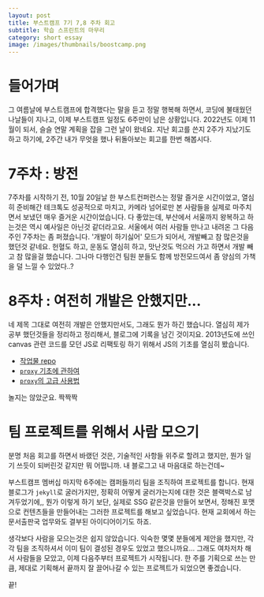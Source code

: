 ```yaml
---
layout: post
title: 부스트캠프 7기 7,8 주차 회고
subtitle: 학습 스프린트의 마무리
category: short essay
image: /images/thumbnails/boostcamp.png
---
```


# 들어가며

그 여름날에 부스트캠프에 합격했다는 말을 듣고 정말 행복해 하면서, 코딩에 불태웠던 나날들이 지나고, 이제 부스트캠프 일정도 6주만이 남은 상황입니다. 2022년도 이제 11월이 되서, 슬슬 연말 계획을 잡을 그런 날이 왔네요. 지난 회고를 쓴지 2주가 지났기도 하고 하기에, 2주간 내가 무엇을 했나 뒤돌아보는 회고를 한번 해봅시다.

# 7주차 : 방전

7주차를 시작하기 전, 10월 20일날 한 부스트컨퍼런스는 정말 즐거운 시간이었고, 열심히 준비해간 테크톡도 성공적으로 마치고, 카메라 넘어로만 본 사람들을 실제로 마주치면서 보냈던 매우 즐거운 시간이었습니다. 다 좋았는데, 부산에서 서울까지 왕복하고 하는것은 역시 예사일은 아닌것 같더라고요. 서울에서 여러 사람들 만나고 내려온 그 다음주인 7주차는 좀 퍼졌습니다. '개발이 하기싫어' 모드가 되어서, 개발빼고 참 많은것을 했던것 같네요. 헌혈도 하고, 운동도 열심히 하고, 맛난것도 먹으러 가고 하면서 개발 빼고 참 많을걸 했습니다. 그나마 다행인건 팀원 분들도 함께 방전모드여서 좀 양심의 가책을 덜 느낄 수 있었다..?

# 8주차 : 여전히 개발은 안했지만...

네 제목 그대로 여전히 개발은 안했지만서도, 그래도 뭔가 하긴 했습니다. 열심히 제가 공부 했던것들을 정리하고 정리해서, 블로그에 기록을 남긴 것이지요. 2013년도에 쓰인 canvas 관련 코드를 모던 JS로 리팩토링 하기 위해서 JS의 기초를 열심히 봤습니다.

- [작업물 repo](https://github.com/vishwajit-vishnu/canvas-viewport)
- [`proxy` 기초에 관하여](/middleware-of-js-proxy/)
- [`proxy`의 고급 사용법](/proxy-advance-use/)

놀지는 않았군요. 짝짝짝

# 팀 프로젝트를 위해서 사람 모으기

분명 처음 회고를 하면서 바랬던 것은, 기술적인 사항들 위주로 할려고 했지만, 뭔가 일기 쓰듯이 되버린것 같지만 뭐 어떱니까. 내 블로그고 내 마음대로 하는건데~

부스트캠프 멤버십 마지막 6주에는 캠퍼들끼리 팀을 조직하여 프로젝트를 합니다. 현재 블로그가 `jekyll`로 굴러가지만, 정확히 어떻게 굴러가는지에 대한 것은 블랙박스로 남겨두었기에,, 뭔가 이렇게 하기 보단, 실제로 SSG 같은것을 만들어 보면서, 정해진 포맷으로 컨텐츠들을 만들어내는 그러한 프로젝트를 해보고 싶었습니다. 현재 교회에서 하는 문서출판국 업무와도 결부된 아이디어이기도 하죠.

생각보다 사람을 모으는것은 쉽지 않았습니다. 익숙한 몇몇 분들에게 제안을 했지만, 각각 팀을 조직하셔서 이미 팀이 결성된 경우도 있었고 했으니까요... 그래도 여차저차 해서 사람들을 모았고, 이제 다음주부터 프로젝트가 시작됩니다. 한 주를 기획으로 쓰는 만큼, 제대로 기획해서 끝까지 잘 끌어나갈 수 있는 프로젝트가 되었으면 좋겠습니다.

끝!
